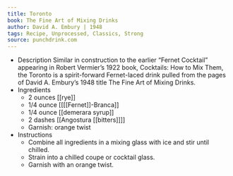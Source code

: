 ```yaml
---
title: Toronto
book: The Fine Art of Mixing Drinks
author: David A. Embury | 1948
tags: Recipe, Unprocessed, Classics, Strong
source: punchdrink.com
---
```


- Description
  Similar in construction to the earlier “Fernet Cocktail” appearing in Robert Vermier’s 1922 book, Cocktails: How to Mix Them, the Toronto is a spirit-forward Fernet-laced drink pulled from the pages of David A. Embury’s 1948 title The Fine Art of Mixing Drinks.
- Ingredients
  * 2 ounces [[rye]]
  * 1/4 ounce [[[[Fernet]]-Branca]]
  * 1/4 ounce [[demerara syrup]]
  * 2 dashes [[Angostura [[bitters]]]] 
  * Garnish: orange twist
- Instructions
  * Combine all ingredients in a mixing glass with ice and stir until chilled.
  * Strain into a chilled coupe or cocktail glass.
  * Garnish with an orange twist.